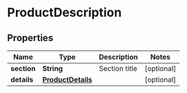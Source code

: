 

# ProductDescription

## Properties

Name | Type | Description | Notes
------------ | ------------- | ------------- | -------------
**section** | **String** | Section title |  [optional]
**details** | [**ProductDetails**](ProductDetails.md) |  |  [optional]




